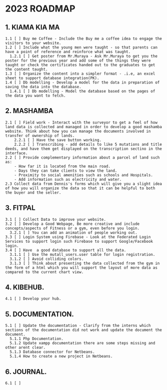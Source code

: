 # 2023 ROADMAP

## 1. KIAMA KIA MA

    1.1 [ ] Buy me Coffee - Include the Buy me a coffee idea to engage the visitors to your website.
    1.2 [ ] Include what the young men were taught - so that parents can have a point of reference and reinforce what was taught.
      1.2.1 [ ] Get poster from Mr.Muraya - Ask Mr.Muraya to get you the poster for the previous year and add some of the things they were taught or check the certificates handed out to the graduates to get the content taught.
    1.3 [ ] Organize the content into a simpler format - .i.e, an excel sheet to support database integration(PK).
    1.4 [ ] Db modelling - Develop a model for the data in preparation of saving the data into the database.
      1.4.1 [ ] Db modelling - Model the database based on the pages of the data you want to fetch.

## 2. MASHAMBA

    2.1 [ ] Field work - Interact with the surveyor to get a feel of how land data is collected and managed in order to develop a good mashamba website. Think about how you can manage the documents involved in transfer of ownership of lands.
        2.2.1 [ ] Have the save button working.
        2.2.2 [ ] Transcribing - add details to like 5 mutations and title deeds, and have them get displayed on the transcription sectino in the interface.
    2.2 [ ] Provide complementary information about a parcel of land such as:
        - How far it is located from the main road.
        - Days they can take clients to view the land.
        - Proximity to social amenities such as schools and Hospitals.
        - Add information such as electricity and water.
    2.3 Collect data from Dennis's forms which will give you a slight idea of how you will organize the data so that it can be helpful to both the buyer and the seller.

## 3. FITPAL

    3.1 [ ] Collect Data to improve your website.
    3.2 [ ] Develop a Good Webpage, Be more creative and include concepts/aspects of Fitness or a gym, even before you login.
      3.2.1 [ ] You can add an animation of people working out.
    3.3 [ ] Login System using Firebase - Look at the Federated Login Services to support login such Firebase to support Google/Facebook login.
    3.4 [ ] Have  a good database to support all the data.
      3.1.1 [ ] Use the mutall_users.user table for login registration.
      3.1.2 [ ] Avoid colliding colors.
      3.1.3 [ ] Think about presenting the data collected from the gym in the form of a html which you will support the layout of more data as compared to the current chart view.

## 4. KIBEHUB.

    4.1 [ ] Develop your hub.

## 5. DOCUMENTATION.

    5.1 [ ] Update the documentation - Clarify from the interns which sections of the documentation did not work and update the document the document.
      5.1.1 Php Documentation.
      5.1.2 Update xampp documentation there are some steps missing and other arent clear.
      5.1.3 Database connector for Netbeans.
      5.1.4 How to create a new project in Netbeans.

## 6. JOURNAL.

    6.1 [ ]
